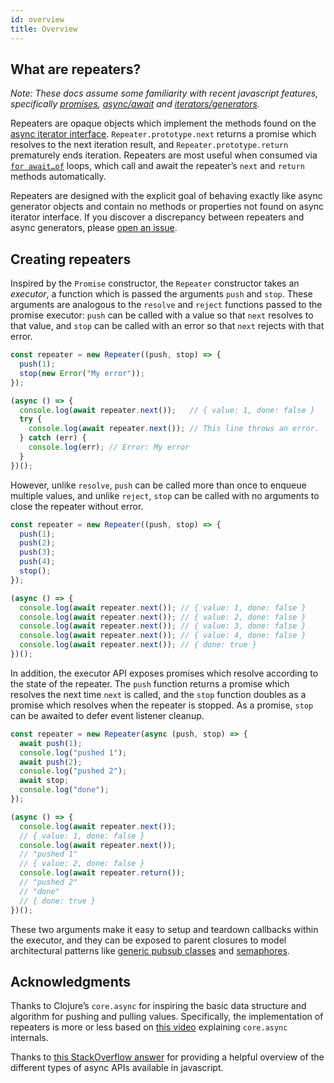 ```yaml
---
id: overview
title: Overview
---
```


## What are repeaters?

*Note: These docs assume some familiarity with recent javascript features, specifically [promises](https://developer.mozilla.org/en-US/docs/Learn/JavaScript/Asynchronous/Promises), [async/await](https://developer.mozilla.org/en-US/docs/Learn/JavaScript/Asynchronous/Async_await) and [iterators/generators](https://developer.mozilla.org/en-US/docs/Web/JavaScript/Guide/Iterators_and_Generators).*

Repeaters are opaque objects which implement the methods found on the [async iterator interface](https://tc39.es/ecma262/#sec-asynciterator-interface). `Repeater.prototype.next` returns a promise which resolves to the next iteration result, and `Repeater.prototype.return` prematurely ends iteration. Repeaters are most useful when consumed via [`for await…of`](https://developer.mozilla.org/en-US/docs/Web/JavaScript/Reference/Statements/for-await...of) loops, which call and await the repeater’s `next` and `return` methods automatically.

Repeaters are designed with the explicit goal of behaving exactly like async generator objects and contain no methods or properties not found on async iterator interface. If you discover a discrepancy between repeaters and async generators, please [open an issue](https://github.com/repeaterjs/repeater/issues/new).

## Creating repeaters

Inspired by the `Promise` constructor, the `Repeater` constructor takes an *executor*, a function which is passed the arguments `push` and `stop`. These arguments are analogous to the `resolve` and `reject` functions passed to the promise executor: `push` can be called with a value so that `next` resolves to that value, and `stop` can be called with an error so that `next` rejects with that error.

```js
const repeater = new Repeater((push, stop) => {
  push(1);
  stop(new Error("My error"));
});

(async () => {
  console.log(await repeater.next());   // { value: 1, done: false }
  try {
    console.log(await repeater.next()); // This line throws an error.
  } catch (err) {
    console.log(err); // Error: My error
  }
})();
```

However, unlike `resolve`, `push` can be called more than once to enqueue multiple values, and unlike `reject`, `stop` can be called with no arguments to close the repeater without error.

```js
const repeater = new Repeater((push, stop) => {
  push(1);
  push(2);
  push(3);
  push(4);
  stop();
});

(async () => {
  console.log(await repeater.next()); // { value: 1, done: false }
  console.log(await repeater.next()); // { value: 2, done: false }
  console.log(await repeater.next()); // { value: 3, done: false }
  console.log(await repeater.next()); // { value: 4, done: false }
  console.log(await repeater.next()); // { done: true }
})();
```

In addition, the executor API exposes promises which resolve according to the state of the repeater. The `push` function returns a promise which resolves the next time `next` is called, and the `stop` function doubles as a promise which resolves when the repeater is stopped. As a promise, `stop` can be awaited to defer event listener cleanup.

```js
const repeater = new Repeater(async (push, stop) => {
  await push(1);
  console.log("pushed 1");
  await push(2);
  console.log("pushed 2");
  await stop;
  console.log("done");
});

(async () => {
  console.log(await repeater.next());
  // { value: 1, done: false }
  console.log(await repeater.next());
  // "pushed 1"
  // { value: 2, done: false }
  console.log(await repeater.return());
  // "pushed 2"
  // "done"
  // { done: true }
})();
```

These two arguments make it easy to setup and teardown callbacks within the executor, and they can be exposed to parent closures to model architectural patterns like [generic pubsub classes](https://github.com/repeaterjs/repeater/blob/master/packages/pubsub/src/index.ts) and [semaphores](https://github.com/repeaterjs/repeater/blob/master/packages/limiters/src/index.ts).

## Acknowledgments

Thanks to Clojure’s `core.async` for inspiring the basic data structure and algorithm for pushing and pulling values. Specifically, the implementation of repeaters is more or less based on [this video](https://vimeo.com/100518968) explaining `core.async` internals.

Thanks to [this StackOverflow answer](https://stackoverflow.com/a/47214496/1825413) for providing a helpful overview of the different types of async APIs available in javascript.
